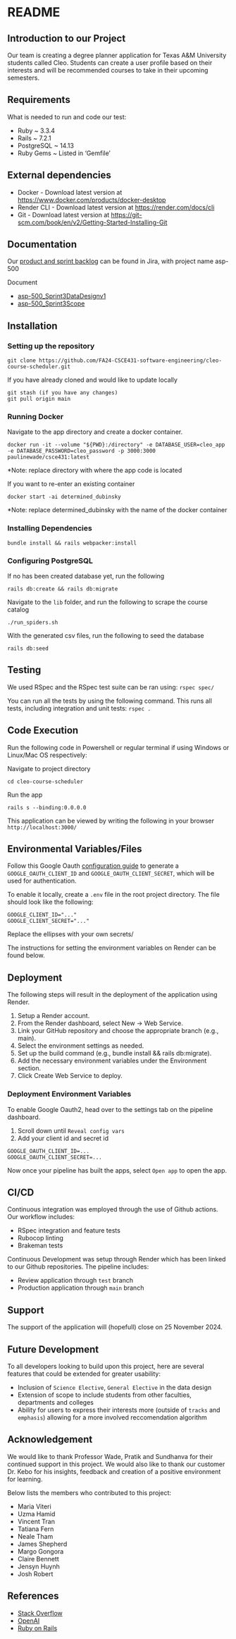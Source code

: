 # README

## Introduction to our Project

Our team is creating a degree planner application for Texas A&M University students called Cleo. Students can create a user profile based on their interests and will be recommended courses to take in their upcoming semesters.

## Requirements

What is needed to run and code our test:

- Ruby ~ 3.3.4
- Rails ~ 7.2.1
- PostgreSQL ~ 14.13
- Ruby Gems ~ Listed in ‘Gemfile’

## External dependencies

- Docker - Download latest version at <https://www.docker.com/products/docker-desktop>
- Render CLI - Download latest version at <https://render.com/docs/cli>
- Git - Download latest version at <https://git-scm.com/book/en/v2/Getting-Started-Installing-Git>

## Documentation

Our [product and sprint backlog](https://asp500.atlassian.net/jira/software/projects/A5/boards/2) can be found in Jira, with project name asp-500

Document

- [asp-500_Sprint3DataDesignv1](https://tamucs.sharepoint.com/:b:/r/teams/Team-Fall24-CSCE431SoftwareEngineering-asp-500-Course/Shared%20Documents/asp-500-Course/Sprint%203/Documents/asp-500_Sprint3DataDesignv1.pdf?csf=1&web=1&e=ebxSOO)
- [asp-500_Sprint3Scope](https://tamucs.sharepoint.com/:b:/r/teams/Team-Fall24-CSCE431SoftwareEngineering-asp-500-Course/Shared%20Documents/asp-500-Course/Sprint%203/Documents/asp-500_Sprint3Scope.pdf?csf=1&web=1&e=fOKWUr)

## Installation

### Setting up the repository

```
git clone https://github.com/FA24-CSCE431-software-engineering/cleo-course-scheduler.git
```

If you have already cloned and would like to update locally

```
git stash (if you have any changes)
git pull origin main
```

### Running Docker

Navigate to the app directory and create a docker container.

```
docker run -it --volume "${PWD}:/directory" -e DATABASE_USER=cleo_app -e DATABASE_PASSWORD=cleo_password -p 3000:3000 paulinewade/csce431:latest
```

*Note: replace directory with where the app code is located

If you want to re-enter an existing container

```
docker start -ai determined_dubinsky
```

*Note: replace determined_dubinsky with the name of the docker container

### Installing Dependencies

```
bundle install && rails webpacker:install
```

### Configuring PostgreSQL

If no has been created database yet, run the following

```
rails db:create && rails db:migrate
```

Navigate to the ```lib``` folder, and run the following to scrape the course catalog

```
./run_spiders.sh
```

With the generated csv files, run the following to seed the database

```
rails db:seed
```

## Testing

We used RSpec and the RSpec test suite can be ran using:
```rspec spec/```

You can run all the tests by using the following command. This runs all tests, including integration and unit tests:
```rspec .```

## Code Execution

Run the following code in Powershell or regular terminal if using Windows or Linux/Mac OS respectively:

Navigate to project directory

```
cd cleo-course-scheduler
```

Run the app

```
rails s --binding:0.0.0.0
```

This application can be viewed by writing the following in your browser
```http://localhost:3000/```

## Environmental Variables/Files

Follow this Google Oauth [configuration guide](​​https://medium.com/@tony.infisical/guide-to-using-oauth-2-0-to-access-google-apis-dead94d6866d) to generate a ```GOOGLE_OAUTH_CLIENT_ID``` and ```GOOGLE_OAUTH_CLIENT_SECRET```, which will be used for authentication.

To enable it locally, create a ```.env``` file in the root project directory. The file should look like the following:

```
GOOGLE_CLIENT_ID="..."
GOOGLE_CLIENT_SECRET="..."
```

Replace the ellipses with your own secrets/

The instructions for setting the environment variables on Render can be found below.

## Deployment

The following steps will result in the deployment of the application using Render.

1. Setup a Render account.
2. From the Render dashboard, select New -> Web Service.
3. Link your GitHub repository and choose the appropriate branch (e.g., main).
4. Select the environment settings as needed.
5. Set up the build command (e.g., bundle install && rails db:migrate).
6. Add the necessary environment variables under the Environment section.
7. Click Create Web Service to deploy.

### Deployment Environment Variables

To enable Google Oauth2, head over to the settings tab on the pipeline dashboard.

1. Scroll down until `Reveal config vars`
2. Add your client id and secret id

```
GOOGLE_OAUTH_CLIENT_ID=...
GOOGLE_OAUTH_CLIENT_SECRET=...
```

Now once your pipeline has built the apps, select `Open app` to open the app.

## CI/CD

Continuous integration was employed through the use of Github actions. Our workflow includes:

- RSpec integration and feature tests
- Rubocop linting
- Brakeman tests

Continuous Development was setup through Render which has been linked to our Github repositories. The pipeline includes:

- Review application through ```test``` branch
- Production application through ```main``` branch

## Support

The support of the application will (hopefull) close on 25 November 2024.

## Future Development

To all developers looking to build upon this project, here are several features that could be extended for greater usability:

- Inclusion of ```Science Elective```, ```General Elective``` in the data design
- Extension of scope to include students from other faculties, departments and colleges
- Ability for users to express their interests more (outside of ```tracks``` and ```emphasis```) allowing for a more involved reccomendation algorithm

## Acknowledgement

We would like to thank Professor Wade, Pratik and Sundhanva for their continued support in this project. We would also like to thank our customer Dr. Kebo for his insights, feedback and creation of a positive environment for learning.

Below lists the members who contributed to this project:

- Maria Viteri
- Uzma Hamid
- Vincent Tran
- Tatiana Fern
- Neale Tham
- James Shepherd
- Margo Gongora
- Claire Bennett
- Jensyn Huynh
- Josh Robert

## References

- [Stack Overflow](https://stackoverflow.com)
- [OpenAI](https://chat.openai.com)
- [Ruby on Rails](https://guides.rubyonrails.org/index.html)
